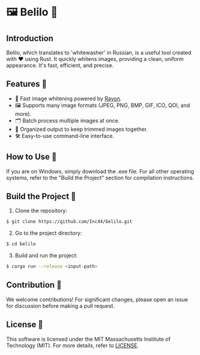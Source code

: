 # 🖼️ Belilo 🧼

## Introduction
Belilo, which translates to 'whitewasher' in Russian, is a useful tool created with ❤️ using Rust. It quickly whitens images, providing a clean, uniform appearance. It's fast, efficient, and precise.

## Features 🌟
- 🚀 Fast image whitening powered by [Rayon](https://crates.io/crates/rayon).
- 🖼️ Supports many image formats (JPEG, PNG, BMP, GIF, ICO, QOI, and more).
- 🗂️ Batch process multiple images at once.
- 📁 Organized output to keep trimmed images together.
- 🛠️ Easy-to-use command-line interface.

## How to Use 💼

If you are on Windows, simply download the .exe file. For all other operating systems, refer to the "Build the Project" section for compilation instructions.

## Build the Project 🚀

1. Clone the repository:
```bash
$ git clone https://github.com/Inc44/belilo.git
```
2. Go to the project directory:
```bash
$ cd belilo
```
3. Build and run the project:
```bash
$ cargo run --release <input-path>
```

## Contribution 🤝
We welcome contributions! For significant changes, please open an issue for discussion before making a pull request.

## License 📜
This software is licensed under the MIT Massachusetts Institute of Technology (MIT). For more details, refer to [LICENSE](LICENSE.md).